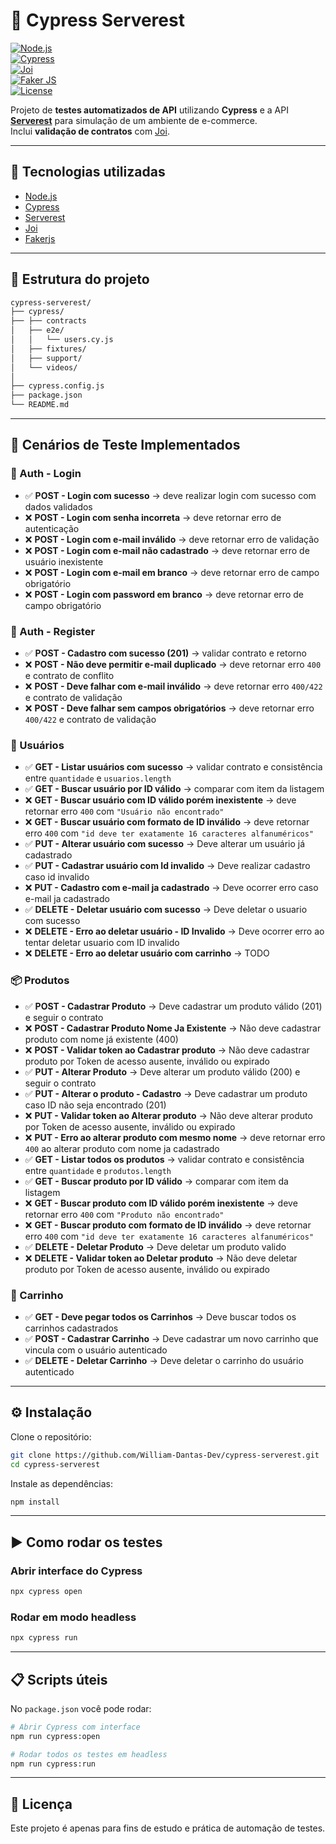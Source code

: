 # 📌 Cypress Serverest

[![Node.js](https://img.shields.io/badge/Node.js-22.x-green)](https://nodejs.org/)  
[![Cypress](https://img.shields.io/badge/Cypress-15.x-brightgreen)](https://www.cypress.io/)  
[![Joi](https://img.shields.io/badge/joi-18.x-brightgreen)](https://joi.dev/)  
[![Faker JS](https://img.shields.io/badge/FakerJs-18.x-brightgreen)](https://fakerjs.dev)  
[![License](https://img.shields.io/badge/license-MIT-blue.svg)](LICENSE)  

Projeto de **testes automatizados de API** utilizando **Cypress** e a API **[Serverest](https://serverest.dev/)** para simulação de um ambiente de e-commerce.  
Inclui **validação de contratos** com [Joi](https://joi.dev/).  

---

## 🚀 Tecnologias utilizadas
- [Node.js](https://nodejs.org/)  
- [Cypress](https://www.cypress.io/)  
- [Serverest](https://serverest.dev/)  
- [Joi](https://joi.dev/)
- [Fakerjs](https://fakerjs.dev)

---

## 📂 Estrutura do projeto
```bash
cypress-serverest/
├── cypress/
├── ├── contracts  
│   ├── e2e/
│   │   └── users.cy.js
│   ├── fixtures/
│   ├── support/
│   └── videos/
│
├── cypress.config.js 
├── package.json
└── README.md
```
---

## 📑 Cenários de Teste Implementados

### 🔐 Auth - Login
- ✅ **POST - Login com sucesso** → deve realizar login com sucesso com dados validados
- ❌ **POST - Login com senha incorreta** → deve retornar erro de autenticação  
- ❌ **POST - Login com e-mail inválido** → deve retornar erro de validação  
- ❌ **POST - Login com e-mail não cadastrado** → deve retornar erro de usuário inexistente  
- ❌ **POST - Login com e-mail em branco** → deve retornar erro de campo obrigatório  
- ❌ **POST - Login com password em branco** → deve retornar erro de campo obrigatório  

### 🔐 Auth - Register
- ✅ **POST - Cadastro com sucesso (201)** → validar contrato e retorno  
- ❌ **POST - Não deve permitir e-mail duplicado** → deve retornar erro `400` e contrato de conflito  
- ❌ **POST - Deve falhar com e-mail inválido** → deve retornar erro `400/422` e contrato de validação  
- ❌ **POST - Deve falhar sem campos obrigatórios** → deve retornar erro `400/422` e contrato de validação 

### 👥 Usuários
- ✅ **GET - Listar usuários com sucesso** → validar contrato e consistência entre `quantidade` e `usuarios.length`  
- ✅ **GET - Buscar usuário por ID válido** → comparar com item da listagem  
- ❌ **GET - Buscar usuário com ID válido porém inexistente** → deve retornar erro `400` com `"Usuário não encontrado"`  
- ❌ **GET - Buscar usuário com formato de ID inválido** → deve retornar erro `400` com `"id deve ter exatamente 16 caracteres alfanuméricos"`  
- ✅ **PUT - Alterar usuário com sucesso** → Deve alterar um usuário já cadastrado 
- ✅ **PUT - Cadastrar usuário com Id invalido** → Deve realizar cadastro caso id invalido
- ❌ **PUT - Cadastro com e-mail ja cadastrado** → Deve ocorrer erro caso e-mail ja cadastrado
- ✅ **DELETE - Deletar usuário com sucesso** → Deve deletar o usuario com sucesso
- ❌ **DELETE - Erro ao deletar usuário - ID Invalido** → Deve ocorrer erro ao tentar deletar usuario com ID invalido
- ❌ **DELETE - Erro ao deletar usuário com carrinho** -> TODO

### 📦 Produtos
- ✅ **POST - Cadastrar Produto** → Deve cadastrar um produto válido (201) e seguir o contrato
- ❌ **POST - Cadastrar Produto Nome Ja Existente** → Não deve cadastrar produto com nome já existente (400)
- ❌ **POST - Validar token ao Cadastrar produto** → Não deve cadastrar produto por Token de acesso ausente, inválido ou expirado
- ✅ **PUT - Alterar Produto** → Deve alterar um produto válido (200) e seguir o contrato
- ✅ **PUT - Alterar o produto - Cadastro** → Deve cadastrar um produto caso ID não seja encontrado (201)
- ❌ **PUT - Validar token ao Alterar produto** → Não deve alterar produto por Token de acesso ausente, inválido ou expirado
- ❌ **PUT - Erro ao alterar produto com mesmo nome** → deve retornar erro `400` ao alterar produto com nome ja cadastrado
- ✅ **GET - Listar todos os produtos** → validar contrato e consistência entre `quantidade` e `produtos.length`  
- ✅ **GET - Buscar produto por ID válido** → comparar com item da listagem  
- ❌ **GET - Buscar produto com ID válido porém inexistente** → deve retornar erro `400` com `"Produto não encontrado"` 
- ❌ **GET - Buscar produto com formato de ID inválido** → deve retornar erro `400` com `"id deve ter exatamente 16 caracteres alfanuméricos"` 
- ✅ **DELETE - Deletar Produto** → Deve deletar um produto valido
- ❌ **DELETE - Validar token ao Deletar produto** → Não deve deletar produto por Token de acesso ausente, inválido ou expirado

### 🛒 Carrinho
- ✅ **GET - Deve pegar todos os Carrinhos** → Deve buscar todos os carrinhos cadastrados
- ✅ **POST - Cadastrar Carrinho** → Deve cadastrar um novo carrinho que vincula com o usuário autenticado
- ✅ **DELETE - Deletar Carrinho** → Deve deletar o carrinho do usuário autenticado
---

## ⚙️ Instalação

Clone o repositório:  
```bash
git clone https://github.com/William-Dantas-Dev/cypress-serverest.git
cd cypress-serverest
```

Instale as dependências:  
```bash
npm install
```

---

## ▶️ Como rodar os testes

### Abrir interface do Cypress
```bash
npx cypress open
```

### Rodar em modo headless
```bash
npx cypress run
```

---

## 📋 Scripts úteis

No `package.json` você pode rodar:  

```bash
# Abrir Cypress com interface
npm run cypress:open

# Rodar todos os testes em headless
npm run cypress:run
```

---

## 📜 Licença
Este projeto é apenas para fins de estudo e prática de automação de testes.  
